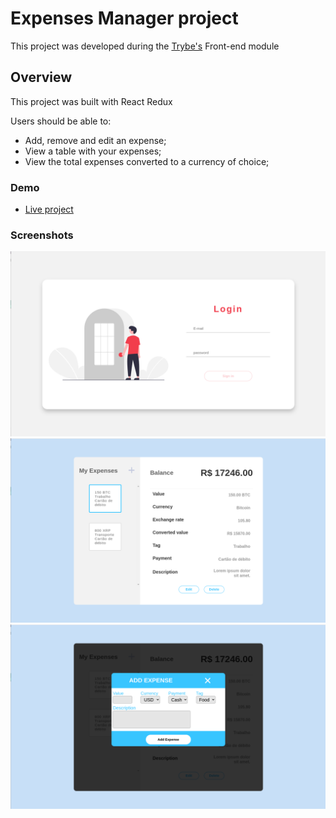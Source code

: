 # Expenses Manager project

This project was developed during the [Trybe's](https://www.betrybe.com/) Front-end module

## Overview

This project was built with React Redux

Users should be able to:

- Add, remove and edit an expense;
- View a table with your expenses;
- View the total expenses converted to a currency of choice;

### Demo
- [Live project]()

### Screenshots
<img src="rdm1.png" alt="login" width="600"/>
<img src="rdm2.png" alt="wallet" width="600"/>
<img src="rdm3.png" alt="add expense" width="600"/>
